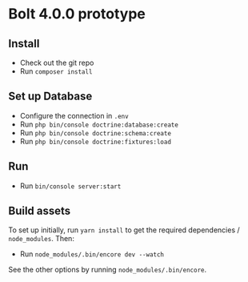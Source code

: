 Bolt 4.0.0 prototype
====================

Install
-------

  - Check out the git repo
  - Run `composer install`

Set up Database
---------------

  - Configure the connection in `.env`
  - Run `php bin/console doctrine:database:create`
  - Run `php bin/console doctrine:schema:create`
  - Run `php bin/console doctrine:fixtures:load`

Run
---

  - Run `bin/console server:start`

Build assets
------------

To set up initially, run `yarn install` to get the required dependencies /
`node_modules`. Then:

  - Run `node_modules/.bin/encore dev --watch`

See the other options by running `node_modules/.bin/encore`.
